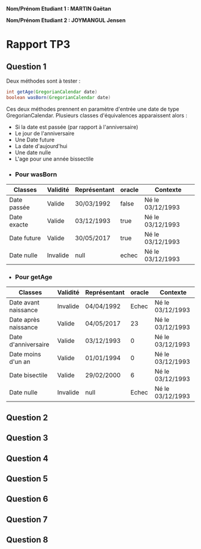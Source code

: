 **Nom/Prénom Etudiant 1 : MARTIN Gaëtan**

**Nom/Prénom Etudiant 2 : JOYMANGUL Jensen**

# Rapport TP3

## Question 1

Deux méthodes sont à tester : 

```java
int getAge(GregorianCalendar date)
boolean wasBorn(GregorianCalendar date)
```

Ces deux méthodes prennent en paramètre d'entrée une date de type GregorianCalendar. 
Plusieurs classes d'équivalences apparaissent alors : 
- Si la date est passée (par rapport à l'anniversaire)
- Le jour de l'anniversaire
- Une Date future
- La date d'aujourd'hui
- Une date nulle
- L'age pour une année bissectile

+ ### Pour wasBorn

| Classes | Validité | Représentant | oracle  |  Contexte |
|---|---|---|---|---|
| Date passée | Valide | 30/03/1992 | false  | Né le 03/12/1993  |
| Date exacte | Valide |  03/12/1993 | true  |  Né le 03/12/1993 |
| Date future | Valide |  30/05/2017 | true  |  Né le 03/12/1993 |
| Date nulle | Invalide | null  | echec  |  Né le 03/12/1993 |

+ ### Pour getAge

| Classes | Validité | Représentant | oracle            |  Contexte |
|---|---|---|---|---|
| Date avant naissance |Invalide|04/04/1992 | Echec  | Né le 03/12/1993  |
| Date après naissance |Valide|04/05/2017  | 23  | Né le 03/12/1993  |
| Date d'anniversaire | Valide  |03/12/1993  | 0  | Né le 03/12/1993  |
| Date moins d'un an  | Valide  | 01/01/1994 | 0  | Né le 03/12/1993  |
| Date bisectile | Valide       | 29/02/2000 | 6   | Né le 03/12/1993  |
| Date nulle | Invalide         | null       | Echec   | Né le 03/12/1993  |


## Question 2

## Question 3

## Question 4

## Question 5

## Question 6

## Question 7

## Question 8
